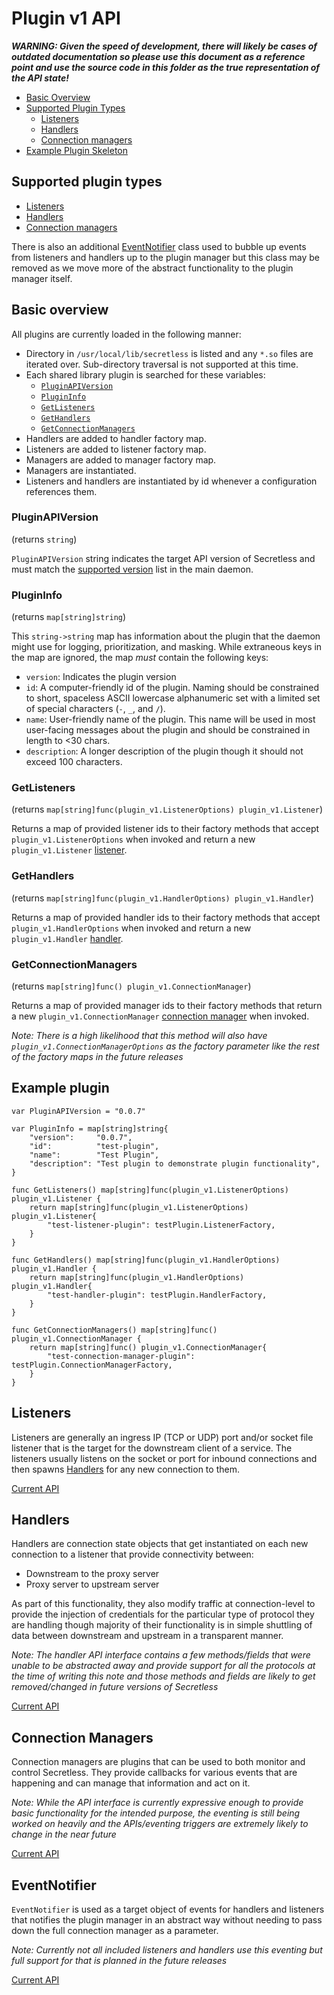 # Plugin v1 API

**_WARNING: Given the speed of development, there will likely be cases of outdated documentation so please use this document
as a reference point and use the source code in this folder as the true representation of the API state!_**

- [Basic Overview](#basic-overview)
- [Supported Plugin Types](#supported-plugin-types)
  - [Listeners](#listeners)
  - [Handlers](#handlers)
  - [Connection managers](#connection-managers)
- [Example Plugin Skeleton](#example-plugin)

## Supported plugin types

- [Listeners](#listeners)
- [Handlers](#handlers)
- [Connection managers](#connection-managers)

There is also an additional [EventNotifier](#eventnotifier) class used to bubble up events from listeners and handlers up
to the plugin manager but this class may be removed as we move more of the abstract functionality to the plugin manager
itself.

## Basic overview

All plugins are currently loaded in the following manner:
- Directory in `/usr/local/lib/secretless` is listed and any `*.so` files are iterated over. Sub-directory traversal
is not supported at this time.
- Each shared library plugin is searched for these variables:
  - [`PluginAPIVersion`](#pluginapiversion)
  - [`PluginInfo`](#plugininfo)
  - [`GetListeners`](#getlisteners)
  - [`GetHandlers`](#gethandlers)
  - [`GetConnectionManagers`](#getconnectionmanagers)
 - Handlers are added to handler factory map.
 - Listeners are added to listener factory map.
 - Managers are added to manager factory map.
 - Managers are instantiated.
 - Listeners and handlers are instantiated by id whenever a configuration references them.
  
 ### PluginAPIVersion 
 (returns `string`)
  
`PluginAPIVersion` string indicates the target API version of Secretless and must match the
[supported version](https://github.com/conjurinc/secretless/blob/master/internal/pkg/plugin/manager.go#L108) list in the
main daemon.

### PluginInfo
(returns `map[string]string`)

This `string->string` map has information about the plugin that the daemon might use for logging, prioritization, and masking.
While extraneous keys in the map are ignored, the map _must_ contain the following keys:
- `version`: Indicates the plugin version
- `id`: A computer-friendly id of the plugin. Naming should be constrained to short, spaceless ASCII lowercase alphanumeric
set with a limited set of special characters (`-`, `_`, and `/`).
- `name`: User-friendly name of the plugin. This name will be used in most user-facing messages about the plugin and should
be constrained in length to <30 chars.
- `description`: A longer description of the plugin though it should not exceed 100 characters.

### GetListeners
(returns `map[string]func(plugin_v1.ListenerOptions) plugin_v1.Listener`)

Returns a map of provided listener ids to their factory methods that accept `plugin_v1.ListenerOptions` when invoked and
return a new `plugin_v1.Listener` [listener](#listeners).

### GetHandlers
(returns `map[string]func(plugin_v1.HandlerOptions) plugin_v1.Handler`)

Returns a map of provided handler ids to their factory methods that accept `plugin_v1.HandlerOptions` when invoked and
return a new `plugin_v1.Handler` [handler](#handlers).

### GetConnectionManagers
(returns `map[string]func() plugin_v1.ConnectionManager`)

Returns a map of provided manager ids to their factory methods that return a new `plugin_v1.ConnectionManager`
[connection manager](#connection-managers) when invoked.

_Note: There is a high likelihood that this method will also have `plugin_v1.ConnectionManagerOptions` as the
factory parameter like the rest of the factory maps in the future releases_

## Example plugin
```
var PluginAPIVersion = "0.0.7"

var PluginInfo = map[string]string{
	"version":     "0.0.7",
	"id":          "test-plugin",
	"name":        "Test Plugin",
	"description": "Test plugin to demonstrate plugin functionality",
}

func GetListeners() map[string]func(plugin_v1.ListenerOptions) plugin_v1.Listener {
	return map[string]func(plugin_v1.ListenerOptions) plugin_v1.Listener{
		"test-listener-plugin": testPlugin.ListenerFactory,
	}
}

func GetHandlers() map[string]func(plugin_v1.HandlerOptions) plugin_v1.Handler {
	return map[string]func(plugin_v1.HandlerOptions) plugin_v1.Handler{
		"test-handler-plugin": testPlugin.HandlerFactory,
	}
}

func GetConnectionManagers() map[string]func() plugin_v1.ConnectionManager {
	return map[string]func() plugin_v1.ConnectionManager{
		"test-connection-manager-plugin": testPlugin.ConnectionManagerFactory,
	}
}
```

## Listeners

Listeners are generally an ingress IP (TCP or UDP) port and/or socket file listener that is the target for the
downstream client of a service. The listeners usually listens on the socket or port for inbound connections and
then spawns [Handlers](#handlers) for any new connection to them.

[Current API](https://github.com/conjurinc/secretless/blob/master/pkg/secretless/plugin_v1/listener.go)

## Handlers

Handlers are connection state objects that get instantiated on each new connection to a listener that provide
connectivity between:

- Downstream to the proxy server
- Proxy server to upstream server

As part of this functionality, they also modify traffic at connection-level to provide the injection of credentials
for the particular type of protocol they are handling though majority of their functionality is in simple shuttling
of data between downstream and upstream in a transparent manner.

_Note: The handler API interface contains a few methods/fields that were unable to be abstracted away and provide
support for all the protocols at the time of writing this note and those methods and fields are likely to get
removed/changed in future versions of Secretless_

[Current API](https://github.com/conjurinc/secretless/blob/master/pkg/secretless/plugin_v1/handler.go)

## Connection Managers

Connection managers are plugins that can be used to both monitor and control Secretless. They provide callbacks
for various events that are happening and can manage that information and act on it. 

_Note: While the API interface is currently expressive enough to provide basic functionality for the intended
purpose, the eventing is still being worked on heavily and the APIs/eventing triggers are extremely likely to
change in the near future_

[Current API](https://github.com/conjurinc/secretless/blob/master/pkg/secretless/plugin_v1/connection_manager.go)

## EventNotifier

`EventNotifier` is used as a target object of events for handlers and listeners that notifies the plugin manager
in an abstract way without needing to pass down the full connection manager as a parameter. 

_Note: Currently not all included listeners and handlers use this eventing but full support for that is planned
in the future releases_

[Current API](https://github.com/conjurinc/secretless/blob/master/pkg/secretless/plugin_v1/event_notifier.go)

